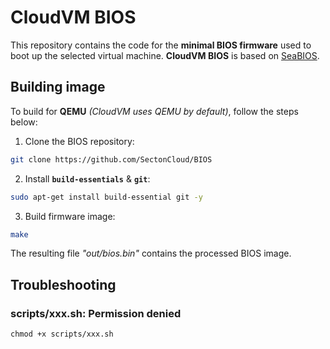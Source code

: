 # CloudVM BIOS
This repository contains the code for the **minimal BIOS firmware** used to boot up the selected virtual machine. **CloudVM BIOS** is based on [SeaBIOS](https://github.com/coreboot/seabios).

## Building image
To build for **QEMU** *(CloudVM uses QEMU by default)*, follow the steps below:

1. Clone the BIOS repository:
```bash
git clone https://github.com/SectonCloud/BIOS
```

2. Install **`build-essentials`** & **`git`**:
```bash
sudo apt-get install build-essential git -y
```

3. Build firmware image:
```bash
make
```

The resulting file *"out/bios.bin"* contains the processed BIOS image.

## Troubleshooting
### scripts/xxx.sh: Permission denied
`chmod +x scripts/xxx.sh`